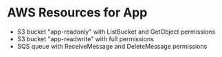 # AWS Resources for App
- S3 bucket "app-readonly" with ListBucket and GetObject permissions
- S3 bucket "app-readwrite" with full permissions
- SQS queue with ReceiveMessage and DeleteMessage permissions
